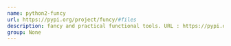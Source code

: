 ```yaml
---
name: python2-funcy
url: https://pypi.org/project/funcy/#files
description: fancy and practical functional tools. URL : https://pypi.org/project/funcy/#files Groups : None
group: None
---
```

